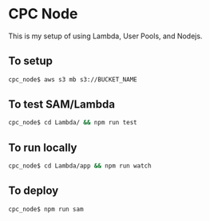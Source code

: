 # CPC Node

This is my setup of using Lambda, User Pools, and Nodejs.

## To setup

```bash
cpc_node$ aws s3 mb s3://BUCKET_NAME
```

## To test SAM/Lambda

```bash
cpc_node$ cd Lambda/ && npm run test
```


## To run locally

```bash
cpc_node$ cd Lambda/app && npm run watch
```

## To deploy

```bash
cpc_node$ npm run sam
```
